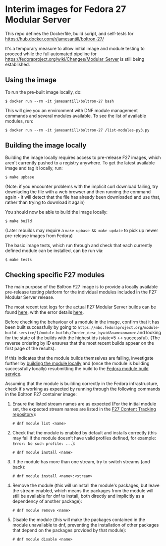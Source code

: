 Interim images for Fedora 27 Modular Server
===========================================

This repo defines the Dockerfile, build script, and self-tests for
https://hub.docker.com/r/jamesantill/boltron-27/

It's a temporary measure to allow initial image and module testing to proceed
while the full automated pipeline for
https://fedoraproject.org/wiki/Changes/Modular_Server is still being
established.

Using the image
---------------

To run the pre-built image locally, do:

    $ docker run --rm -it jamesantill/boltron-27 bash

This will give you an environment with DNF module management commands and
several modules available. To see the list of available modules, run:

    $ docker run --rm -it jamesantill/boltron-27 /list-modules-py3.py

Building the image locally
--------------------------

Building the image locally requires access to pre-release F27 images, which
aren't currently pushed to a registry anywhere. To get the latest available
image and tag it locally, run:

    $ make upbase

(Note: if you encounter problems with the implicit curl download failing, try
downlading the file with a web browser and then running the command again - it
will detect that the file has already been downloaded and use that, rather
than trying to download it again)

You should now be able to build the image locally:

    $ make build

(Later rebuilds may require a `make upbase && make update` to pick up newer
pre-release images from Fedora)

The basic image tests, which run through and check that each currently
defined module can be installed, can be run via:

    $ make tests

Checking specific F27 modules
-----------------------------

The main purpose of the Boltron F27 image is to provide a locally available
pre-release testing platform for the individual modules included in the F27
Modular Server release.

The most recent test logs for the actual F27 Modular Server builds can be
found [here](https://ci.centos.org/job/fedora-qa-compose_tester/lastCompletedBuild/artifact/compose_tester/mod_install_results.log), with the error details
[here](https://ci.centos.org/job/fedora-qa-compose-tests/lastCompletedBuild/artifact/compose-tests/error.log).

Before checking the behaviour of a module in the image, confirm that it has
been built successfully by going to
`https://mbs.fedoraproject.org/module-build-service/1/module-builds/?order_desc_by=id&name=<name>`
and looking for the state of the builds with the highest ids (state=5 <-> successful).
(The reverse ordering by ID ensures that the most recent builds appear on the
first page of the results).

If this indicates that the module builds themselves are failing, investigate further by
[building the module locally](https://docs.pagure.org/modularity/development/building-modules/building-local.html)
and (once the module is building successfully locally) resubmitting the build to the
[Fedora module build service](https://docs.pagure.org/modularity/development/building-modules/building-infra.html).

Assuming that the module is building correctly in the Fedora infrastructure,
check it's working as expected by running through the following commands in
the Boltron F27 container image:

1. Ensure the listed stream names are as expected (For the initial module set,
   the expected stream names are listed in the
   [F27 Content Tracking repository](https://github.com/fedora-modularity/f27-content-tracking)):

       # dnf module list <name>

2. Check that the module is enabled by default and installs correctly (this
   may fail if the module doesn’t have valid profiles defined, for example:
   `Error: No such profile: ...`):

       # dnf module install <name>

3. If the module has more than one stream, try to switch streams (and back):

       # dnf module install <name>:<stream>

4. Remove the module (this will uninstall the module's packages, but leave the
   stream enabled, which means the packages from the module will still be
   available for dnf to install, both directly and implicitly as a dependency
   of another package):

       # dnf module remove <name>

5. Disable the module (this will make the packages contained in the module
   unavailable to dnf, preventing the installation of other packages that
   depend on the packages provided by that module):

       # dnf module disable <name>
